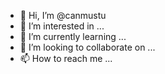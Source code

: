 - 👋 Hi, I’m @canmustu
- 👀 I’m interested in ...
- 🌱 I’m currently learning ...
- 💞️ I’m looking to collaborate on ...
- 📫 How to reach me ...

<!---
canmustu/canmustu is a ✨ special ✨ repository because its `README.md` (this file) appears on your GitHub profile.
You can click the Preview link to take a look at your changes.
--->
